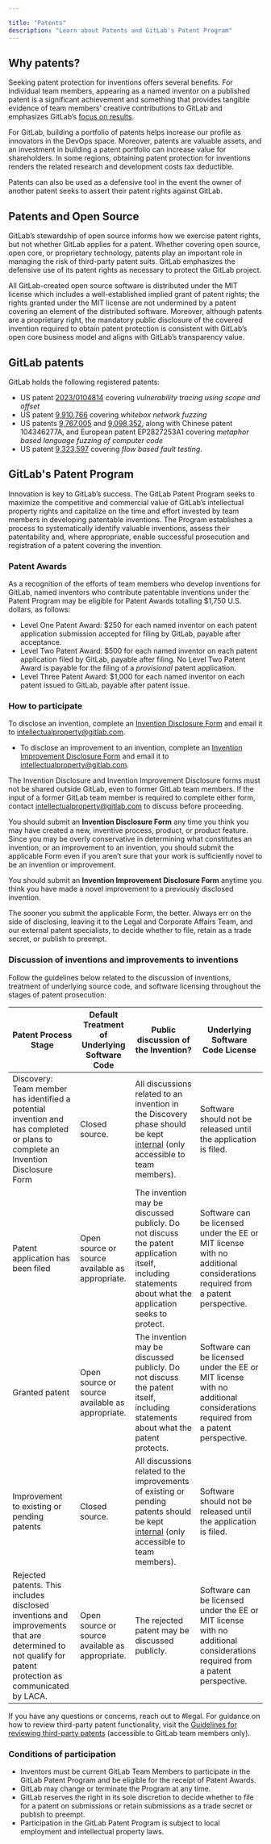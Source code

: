 ```yaml
---

title: "Patents"
description: "Learn about Patents and GitLab's Patent Program"
---
```


<link rel="stylesheet" type="text/css" href="/stylesheets/biztech.css" />







## Why patents?

Seeking patent protection for inventions offers several benefits. For individual team members, appearing as a named inventor on a published patent is a significant achievement and something that provides tangible evidence of team members’ creative contributions to GitLab and emphasizes GitLab’s [focus on results](/handbook/values/#results).

For GitLab, building a portfolio of patents helps increase our profile as innovators in the DevOps space. Moreover, patents are valuable assets, and an investment in building a patent portfolio can increase value for shareholders. In some regions, obtaining patent protection for inventions renders the related research and development costs tax deductible.

Patents can also be used as a defensive tool in the event the owner of another patent seeks to assert their patent rights against GitLab.

## Patents and Open Source

GitLab’s stewardship of open source informs how we exercise patent rights, but not whether GitLab applies for a patent. Whether covering open source, open core, or proprietary technology, patents play an important role in managing the risk of third-party patent suits. GitLab emphasizes the defensive use of its patent rights as necessary to protect the GitLab project.

All GitLab-created open source software is distributed under the MIT license which includes a well-established implied grant of patent rights; the rights granted under the MIT license are not undermined by a patent covering an element of the distributed software. Moreover, although patents are a proprietary right, the mandatory public disclosure of the covered invention required to obtain patent protection is consistent with GitLab’s open core business model and aligns with GitLab’s transparency value.

## GitLab patents

GitLab holds the following registered patents:
- US patent [2023/0104814](https://image-ppubs.uspto.gov/dirsearch-public/print/downloadPdf/20230104814) covering *vulnerability tracing using scope and offset*
- US patent [9,910,766](https://image-ppubs.uspto.gov/dirsearch-public/print/downloadPdf/9910766) covering *whitebox network fuzzing*
- US patents [9,767,005](https://image-ppubs.uspto.gov/dirsearch-public/print/downloadPdf/9767005) and [9,098,352](https://image-ppubs.uspto.gov/dirsearch-public/print/downloadPdf/9098352), along with Chinese patent 104346277A, and European patent EP2827253A1 covering *metaphor based language fuzzing of computer code*
- US patent [9,323,597](https://image-ppubs.uspto.gov/dirsearch-public/print/downloadPdf/9323597) covering *flow based fault testing*.

## GitLab's Patent Program

Innovation is key to GitLab’s success. The GitLab Patent Program seeks to maximize the competitive and commercial value of GitLab’s intellectual property rights and capitalize on the time and effort invested by team members in developing patentable inventions. The Program establishes a process to systematically identify valuable inventions, assess their patentability and, where appropriate, enable successful prosecution and registration of a patent covering the invention.

### Patent Awards

As a recognition of the efforts of team members who develop inventions for GitLab, named inventors who contribute patentable inventions under the Patent Program may be eligible for Patent Awards totalling $1,750 U.S. dollars, as follows:
- Level One Patent Award: $250 for each named inventor on each patent application submission accepted for filing by GitLab, payable after acceptance.
- Level Two Patent Award: $500 for each named inventor on each patent application filed by GitLab, payable after filing. No Level Two Patent Award is payable for the filing of a *provisional* patent application.
- Level Three Patent Award: $1,000 for each named inventor on each patent issued to GitLab, payable after patent issue.

### How to participate

To disclose an invention, complete an [Invention Disclosure Form](https://docs.google.com/document/d/1BndxggJyA3aMdYav-ghNwpTdNcfgJcrHFRlT6u8KFD8/copy) and email it to [intellectualproperty@gitlab.com](mailto:intellectualproperty@gitlab.com).

- To disclose an improvement to an invention, complete an [Invention Improvement Disclosure Form](https://docs.google.com/document/d/10D49F21I-G0V9rnyStgD0EwEfLxi8KzNS_ShCA64br8/copy) and email it to [intellectualproperty@gitlab.com](mailto:intellectualproperty@gitlab.com).

The Invention Disclosure and Invention Improvement Disclosure forms  must not be shared outside GitLab, even to former GitLab team members. If the input of a former GitLab team member is required to complete either form, contact [intellectualproperty@gitlab.com](mailto:intellectualproperty@gitlab.com) to discuss before proceeding.

You should submit an **Invention Disclosure Form** any time you think you may have created a new, inventive process, product, or product feature. Since you may be overly conservative in determining what constitutes an invention, or an improvement to an invention, you should submit the applicable Form even if you aren’t sure that your work is sufficiently novel to be an invention or improvement.

You should submit an **Invention Improvement Disclosure Form** anytime you think you have made a novel improvement to a previously disclosed invention.

The sooner you submit the applicable Form, the better. Always err on the side of disclosing, leaving it to the Legal and Corporate Affairs Team, and our external patent specialists, to decide whether to file, retain as a trade secret, or publish to preempt.

### Discussion of inventions and improvements to inventions

Follow the guidelines below related to the discussion of inventions, treatment of underlying source code, and software licensing throughout the stages of patent prosecution:


| Patent Process Stage                                                                                                                                     | Default Treatment of Underlying Software Code   | Public discussion of the Invention?                                                                                                                        | Underlying Software Code License                                                                                            |
|----------------------------------------------------------------------------------------------------------------------------------------------------------|-------------------------------------------------|------------------------------------------------------------------------------------------------------------------------------------------------------------|-----------------------------------------------------------------------------------------------------------------------------|
| Discovery: Team member has identified a potential invention and has completed or plans to complete an Invention Disclosure Form                          | Closed source.                                  | All discussions related to an invention in the Discovery phase should be kept [internal](/handbook/communication/confidentiality-levels/#internal) (only accessible to team members).                                  | Software should not be released until the application is filed.                                                             |
| Patent application has been filed                                                                                                                        | Open source or source available as appropriate. | The invention may be discussed publicly. Do not discuss the patent application itself, including statements about what the application seeks to protect.   | Software can be licensed under the EE or MIT license with no additional considerations required from a patent perspective.  |
| Granted patent                                                                                                                                           | Open source or source available as appropriate. | The invention may be discussed publicly. Do not discuss the patent itself, including statements about what the patent protects.                            | Software can be licensed under the EE or MIT license with no additional considerations required from a patent perspective.  |
| Improvement to existing or pending patents                                                                                                               | Closed source.                                  | All discussions related to the improvements of existing or pending patents should be kept [internal](/handbook/communication/confidentiality-levels/#internal) (only accessible to team members).                      | Software should not be released until the application is filed.                                                             |
| Rejected patents. This includes disclosed inventions and improvements that are determined to not qualify for patent protection as communicated by LACA.  | Open source or source available as appropriate. | The rejected patent may be discussed publicly.                                                                                                             | Software can be licensed under the EE or MIT license with no additional considerations required from a patent perspective.  |

If you have any questions or concerns, reach out to #legal.
For guidance on how to review third-party patent functionality, visit the [Guidelines for reviewing third-party patents](https://internal.gitlab.com/handbook/legal-and-corporate-affairs/legal-and-compliance/productguidance/#guidelines-on-reviewing-third-party-patents) (accessible to GitLab team members only).

### Conditions of participation

- Inventors must be current GitLab Team Members to participate in the GitLab Patent Program and be eligible for the receipt of Patent Awards.
- GitLab may change or terminate the Program at any time.
- GitLab reserves the right in its sole discretion to decide whether to file for a patent on submissions or retain submissions as a trade secret or publish to preempt.
- Participation in the GitLab Patent Program is subject to local employment and intellectual property laws.
